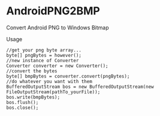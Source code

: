 AndroidPNG2BMP
==============

Convert Android PNG to Windows Bitmap

Usage

    //get your png byte array...
    byte[] pngBytes = however();
    //new instance of Converter
    Converter converter = new Converter();
    //convert the bytes
    byte[] bmpBytes = converter.convert(pngBytes);
    //do whatever you want with them
    BufferedOutputStream bos = new BufferedOutputStream(new FileOutputStream(pathTo_yourFile));
    bos.write(bmpBytes);
    bos.flush();
    bos.close();
